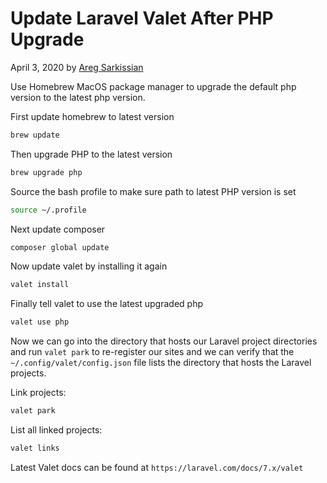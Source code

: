 # Update Laravel Valet After PHP Upgrade

April 3, 2020 by [Areg Sarkissian](https://aregsar.com/about)

Use Homebrew MacOS package manager to upgrade the default php version to the latest php version.

First update homebrew to latest version

```bash
brew update
```

Then upgrade PHP to the latest version

```bash
brew upgrade php
```

Source the bash profile to make sure path to latest PHP version is set

```bash
source ~/.profile
```

Next update composer

```bash
composer global update
```

Now update valet by installing it again

```bash
valet install
```

Finally tell valet to use the latest upgraded php

```bash
valet use php
```

Now we can go into the directory that hosts our Laravel project directories and run `valet park` to re-register our sites and we can verify that the `~/.config/valet/config.json` file lists the directory that hosts the Laravel projects.

Link projects:

```bash
valet park
```

List all linked projects:

```bash
valet links
```

Latest Valet docs can be found at `https://laravel.com/docs/7.x/valet`